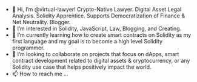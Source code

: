 - 👋 Hi, I’m @virtual-lawyer! Crypto-Native Lawyer. Digital Asset Legal Analysis. Solidity Apprentice. Supports Democratization of Finance & Net Neutrality. Blogger.
- 👀 I’m interested in Solidity, JavaScript, Law, Blogging, and Creating.
- 🌱 I’m currently learning how to create smart contracts on Solidity as my first language and my goal is to become a high level Solidity programmer.
- 💞️ I’m looking to collaborate on projects that focus on dApps, smart contract development related to digital assets & cryptocurrency, or any Solidity use case that helps positively impact the world.
- 📫 How to reach me ...

<!---
virtual-lawyer/virtual-lawyer is a ✨ special ✨ repository because its `README.md` (this file) appears on your GitHub profile.
You can click the Preview link to take a look at your changes.
--->
